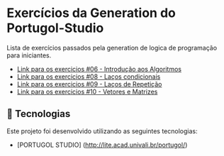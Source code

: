 # Exercícios da Generation do Portugol-Studio

Lista de exercícios passados pela generation de logica de programação para iniciantes.
* [Link para os exercicios #06 - Introdução aos Algoritmos](https://drive.google.com/file/d/10k0zEBmqHJyIHKRKCSFmC7bmHnUQFQ96/view?usp=sharing)
* [Link para os exercicios #08 - Laços condicionais](https://drive.google.com/file/d/17tNNUllSwABIsJC3EZqC4risb5NKRQzD/view?usp=sharing)
* [Link para os exercicios #09 - Laços de Repetição](https://drive.google.com/file/d/1ONrdsbID-RDr9Dk1Oq4R9uE3kY-G9qbu/view?usp=sharing)
* [Link para os exercicios #10 - Vetores e Matrizes](https://drive.google.com/file/d/1bDR0c2TGyZHUIu7FnL1scRnV0ytKp8yE/view?usp=sharing)

## 🧪 Tecnologias

Este projeto foi desenvolvido utilizando as seguintes tecnologias:

- [PORTUGOL STUDIO] (http://lite.acad.univali.br/portugol/)
